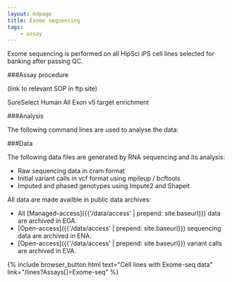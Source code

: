 ```yaml
---
layout: mdpage
title: Exome sequencing
tags:
    - assay
---
```


Exome sequencing is performed on all HipSci iPS cell lines selected for banking after passing QC.

###Assay procedure

(link to relevant SOP in ftp site)

SureSelect  Human All Exon v5 target enrichment

###Analysis

The following command lines are used to analyse the data:

###Data

The following data files are generated by RNA sequencing and its analysis:

*   Raw sequencing data in cram format
*   Initial variant calls in vcf format using mpileup / bcftools
*   Imputed and phased genotypes using Impute2 and Shapeit

All data are made availble in public data archives:

*   All [Managed-access]({{'/data/access' | prepend: site.baseurl}}) data are archived in EGA.
*   [Open-access]({{'/data/access' | prepend: site.baseurl}}) sequencing data are archived in ENA.
*   [Open-access]({{'/data/access' | prepend: site.baseurl}}) variant calls are archived in EVA.

{% include browser_button.html text="Cell lines with Exome-seq data" link="/lines?Assays[]=Exome-seq" %}
